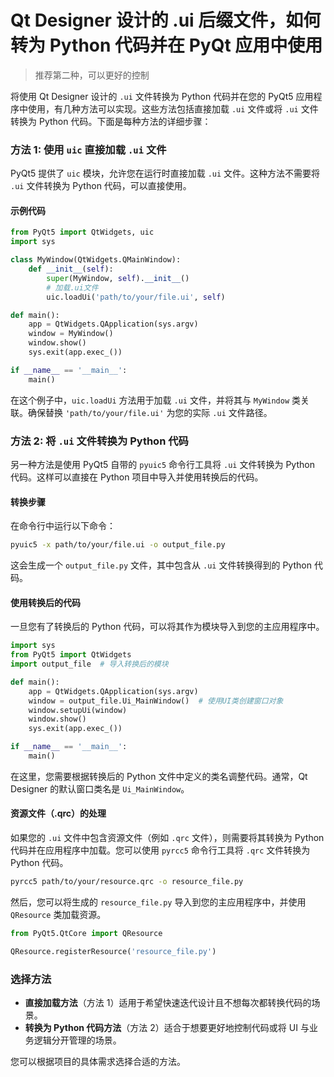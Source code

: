 # Qt Designer 设计的 .ui 后缀文件，如何转为 Python 代码并在 PyQt 应用中使用

> 推荐第二种，可以更好的控制

将使用 Qt Designer 设计的 `.ui` 文件转换为 Python 代码并在您的 PyQt5 应用程序中使用，有几种方法可以实现。这些方法包括直接加载 `.ui` 文件或将 `.ui` 文件转换为 Python 代码。下面是每种方法的详细步骤：

### 方法 1: 使用 `uic` 直接加载 `.ui` 文件

PyQt5 提供了 `uic` 模块，允许您在运行时直接加载 `.ui` 文件。这种方法不需要将 `.ui` 文件转换为 Python 代码，可以直接使用。

#### 示例代码

```python
from PyQt5 import QtWidgets, uic
import sys

class MyWindow(QtWidgets.QMainWindow):
    def __init__(self):
        super(MyWindow, self).__init__()
        # 加载.ui文件
        uic.loadUi('path/to/your/file.ui', self)

def main():
    app = QtWidgets.QApplication(sys.argv)
    window = MyWindow()
    window.show()
    sys.exit(app.exec_())

if __name__ == '__main__':
    main()
```

在这个例子中，`uic.loadUi` 方法用于加载 `.ui` 文件，并将其与 `MyWindow` 类关联。确保替换 `'path/to/your/file.ui'` 为您的实际 `.ui` 文件路径。

### 方法 2: 将 `.ui` 文件转换为 Python 代码

另一种方法是使用 PyQt5 自带的 `pyuic5` 命令行工具将 `.ui` 文件转换为 Python 代码。这样可以直接在 Python 项目中导入并使用转换后的代码。

#### 转换步骤

在命令行中运行以下命令：

```bash
pyuic5 -x path/to/your/file.ui -o output_file.py
```

这会生成一个 `output_file.py` 文件，其中包含从 `.ui` 文件转换得到的 Python 代码。

#### 使用转换后的代码

一旦您有了转换后的 Python 代码，可以将其作为模块导入到您的主应用程序中。

```python
import sys
from PyQt5 import QtWidgets
import output_file  # 导入转换后的模块

def main():
    app = QtWidgets.QApplication(sys.argv)
    window = output_file.Ui_MainWindow()  # 使用UI类创建窗口对象
    window.setupUi(window)
    window.show()
    sys.exit(app.exec_())

if __name__ == '__main__':
    main()
```

在这里，您需要根据转换后的 Python 文件中定义的类名调整代码。通常，Qt Designer 的默认窗口类名是 `Ui_MainWindow`。

#### 资源文件（.qrc）的处理

如果您的 `.ui` 文件中包含资源文件（例如 `.qrc` 文件），则需要将其转换为 Python 代码并在应用程序中加载。您可以使用 `pyrcc5` 命令行工具将 `.qrc` 文件转换为 Python 代码。

```bash
pyrcc5 path/to/your/resource.qrc -o resource_file.py
```

然后，您可以将生成的 `resource_file.py` 导入到您的主应用程序中，并使用 `QResource` 类加载资源。

```python
from PyQt5.QtCore import QResource

QResource.registerResource('resource_file.py')
```

### 选择方法

- **直接加载方法**（方法 1）适用于希望快速迭代设计且不想每次都转换代码的场景。
- **转换为 Python 代码方法**（方法 2）适合于想要更好地控制代码或将 UI 与业务逻辑分开管理的场景。

您可以根据项目的具体需求选择合适的方法。
